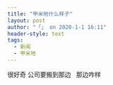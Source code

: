 ```yaml
---
title: "甲米地什么样子"
layout: post
author: "「」 on 2020-1-1 16:11"
header-style: text
tags:
  - 新闻
  - 甲米地
---
```


<head></head>
<body>
  很好奇 公司要搬到那边&nbsp; &nbsp;那边咋样
 <br>
</body>


